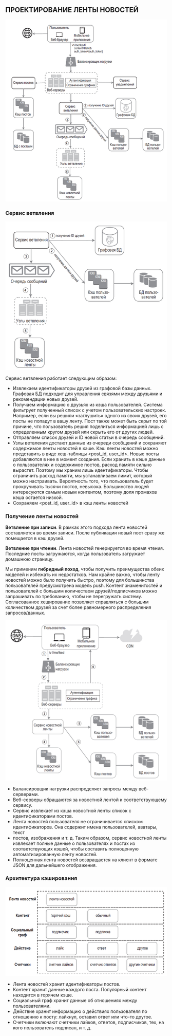 ## ПРОЕКТИРОВАНИЕ ЛЕНТЫ НОВОСТЕЙ

![img.png](../../../../../../../resources/pictures/img_28.png)

### Сервис ветвления

![img.png](../../../../../../../resources/pictures/img_29.png)


Сервис ветвления работает следующим образом:
- Извлекаем идентификаторы друзей из графовой базы данных. Графовая БД подходит для управления связями между друзьями и рекомендации новых друзей. 
- Получаем информацию о друзьях из кэша пользователей. Система фильтрует полученный список с учетом пользовательских настроек. Например, если вы решили «заглушить» одного из своих друзей, его посты не попадут в вашу ленту. Пост также может быть скрыт по той причине, что пользователь решил поделиться информацией лишь с определенным кругом друзей или скрыть его от других людей.
- Отправляем список друзей и ID новой статьи в очередь сообщений.
- Узлы ветвления достают данные из очереди сообщений и сохраняют содержимое ленты новостей в кэше. Кэш ленты новостей можно представить в виде хеш-таблицы <post_id, user_id>. Новые посты добавляются в нее в момент создания. Если хранить в кэше данные о пользователях и содержимое постов, расход памяти сильно вырастет. Поэтому мы храним лишь идентификаторы. Чтобы ограничить расход памяти, мы устанавливаем лимит, который можно настраивать. Вероятность того, что пользователь будет прокручивать тысячи постов, невысока. Большинство людей интересуются самым новым контентом, поэтому доля промахов кэша остается низкой.
- Сохраняем <post_id, user_id> в кэш ленты новостей

### Получение ленты новостей

**Ветвление при записи**. В рамках этого подхода лента новостей составляется во время записи. После публикации новый пост сразу же помещается в кэш друзей.

**Ветвление при чтении**. Лента новостей генерируется во время чтения. Последние посты загружаются, когда пользователь загружает домашнюю страницу.

Мы применим **гибридный поход**, чтобы получить преимущества обеих моделей и избежать их недостатков. Нам крайне важно, чтобы ленту новостей можно было получить быстро, поэтому для большинства пользователей предусмотрена модель push. Контент знаменитостей и пользователей с большим количеством друзей/подписчиков можно запрашивать по требованию, чтобы не перегружать систему. Согласованное хеширование позволяет справляться с большим количеством друзей за счет более равномерного распределения запросов/данных.

![img.png](../../../../../../../resources/pictures/img_30.png)

- Балансировщик нагрузки распределяет запросы между веб-серверами.
- Веб-серверы обращаются за новостной лентой к соответствующему сервису.
- Сервис извлекает из кэша новостной ленты список с идентификаторами постов.
- Лента новостей пользователя не ограничивается списком идентификаторов. Она содержит имена пользователей, аватары, текст
- постов, изображения и т. д. Таким образом, сервис новостной ленты извлекает полные данные о пользователях и постах из соответствующих кэшей, чтобы составить полноценную автоматизированную ленту новостей.
- Полноценная лента новостей возвращается на клиент в формате JSON для дальнейшего отображения.

### Архитектура кэширования

![img.png](../../../../../../../resources/pictures/img_31.png)

- Лента новостей хранит идентификаторы постов.
- Контент хранит данные каждого поста. Популярный контент находится в горячем кэше.
- Социальный граф хранит данные об отношениях между пользователями.
- Действие хранит информацию о действиях пользователя по отношению к посту: лайкнул, оставил ответ или что-то другое.
- Счетчики включают счетчики лайков, ответов, подписчиков, тех, на кого пользователь подписан, и т. д.


